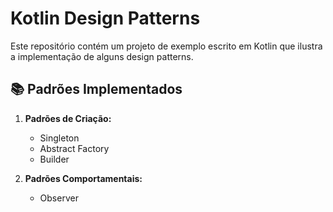 # Kotlin Design Patterns

Este repositório contém um projeto de exemplo escrito em Kotlin que ilustra a implementação de alguns design patterns.

## 📚 Padrões Implementados

1. **Padrões de Criação:**
   - Singleton
   - Abstract Factory
   - Builder

2. **Padrões Comportamentais:**
   - Observer
